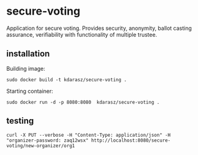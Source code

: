 # secure-voting
Application for secure voting. Provides security, anonymity, ballot casting assurance, verifiability with functionality of multiple trustee.

## installation

Building image:
```
sudo docker build -t kdarasz/secure-voting .
```

Starting container:
```
sudo docker run -d -p 8080:8080  kdarasz/secure-voting .
```

## testing

```
curl -X PUT --verbose -H "Content-Type: application/json" -H "organizer-password: zaq12wsx" http://localhost:8080/secure-voting/new-organizer/org1
```